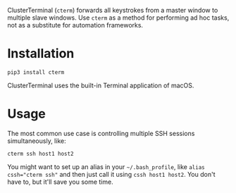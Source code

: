 ClusterTerminal (`cterm`) forwards all keystrokes from a master window to multiple slave windows. Use `cterm` as a method for performing ad hoc tasks, not as a substitute for automation frameworks.

# Installation

    pip3 install cterm

ClusterTerminal uses the built-in Terminal application of macOS.

# Usage

The most common use case is controlling multiple SSH sessions simultaneously, like:

    cterm ssh host1 host2

You might want to set up an alias in your `~/.bash_profile`, like `alias cssh="cterm ssh"` and then just call it using `cssh host1 host2`. You don't have to, but it'll save you some time.
